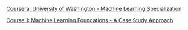 [Coursera: University of Washington - Machine Learning Specialization
](https://www.coursera.org/uw)

[Course 1: Machine Learning Foundations - A Case Study Approach](https://github.com/JanelChumley/coursera_uw_machine_learning/tree/master/machine_learning_foundations)
